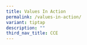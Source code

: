 ```yaml
---
title: Values In Action
permalink: /values-in-action/
variant: tiptap
description: ""
third_nav_title: CCE
---
```

